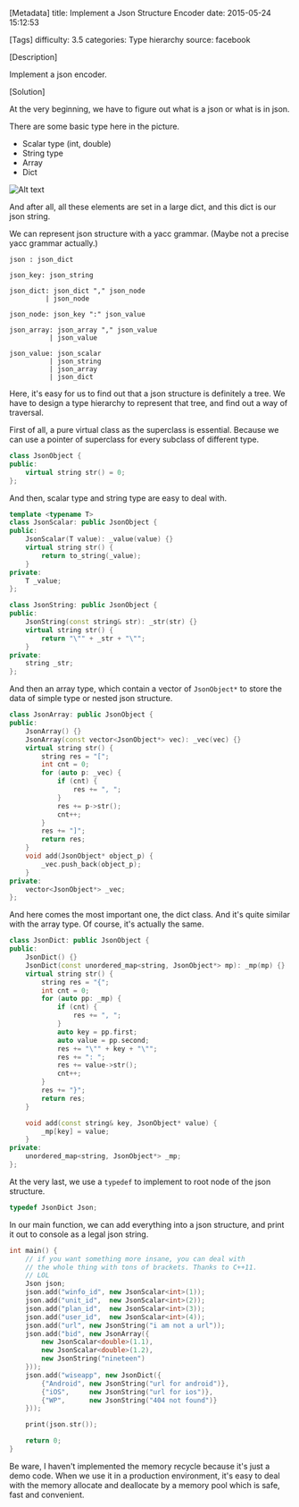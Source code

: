 [Metadata]
title: Implement a Json Structure Encoder
date: 2015-05-24 15:12:53 

[Tags]
difficulty: 3.5
categories: Type hierarchy
source: facebook

[Description]

Implement a json encoder.

[Solution]

At the very beginning, we have to figure out what is a json or what is in json.

There are some basic type here in the picture.

* Scalar type (int, double)
* String type
* Array
* Dict

![Alt text](http://wizmann-pic.qiniudn.com/3a405bf3e32b2925e4ae027c879ae978)

And after all, all these elements are set in a large dict, and this dict is our json string.

We can represent json structure with a yacc grammar. (Maybe not a precise yacc grammar actually.)

```
json : json_dict

json_key: json_string

json_dict: json_dict "," json_node
         | json_node

json_node: json_key ":" json_value

json_array: json_array "," json_value
          | json_value

json_value: json_scalar
          | json_string
          | json_array
          | json_dict

```

Here, it's easy for us to find out that a json structure is definitely a tree. We have to design a type hierarchy to represent that tree, and find out a way of traversal.

First of all, a pure virtual class as the superclass is essential. Because we can use a pointer of superclass for every subclass of different type.

```cpp
class JsonObject {
public:
    virtual string str() = 0;
};
```

And then, scalar type and string type are easy to deal with.

```cpp
template <typename T>
class JsonScalar: public JsonObject {
public:
    JsonScalar(T value): _value(value) {}
    virtual string str() {
        return to_string(_value);
    }
private:
    T _value;
};

class JsonString: public JsonObject {
public:
    JsonString(const string& str): _str(str) {}
    virtual string str() {
        return "\"" + _str + "\"";
    }
private:
    string _str;
};
```

And then an array type, which contain a vector of `JsonObject*` to store the data of simple type or nested json structure.

```cpp
class JsonArray: public JsonObject {
public:
    JsonArray() {}
    JsonArray(const vector<JsonObject*> vec): _vec(vec) {}
    virtual string str() {
        string res = "[";
        int cnt = 0;
        for (auto p: _vec) {
            if (cnt) {
                res += ", ";
            }
            res += p->str();
            cnt++;
        }
        res += "]";
        return res;
    }
    void add(JsonObject* object_p) {
        _vec.push_back(object_p);
    }
private:
    vector<JsonObject*> _vec;
};
```
And here comes the most important one, the dict class. And it's quite similar with the array type. Of course, it's actually the same.

```cpp
class JsonDict: public JsonObject {
public:
    JsonDict() {}
    JsonDict(const unordered_map<string, JsonObject*> mp): _mp(mp) {}
    virtual string str() {
        string res = "{";
        int cnt = 0;
        for (auto pp: _mp) {
            if (cnt) {
                res += ", ";
            }
            auto key = pp.first;
            auto value = pp.second;
            res += "\"" + key + "\"";
            res += ": ";
            res += value->str();
            cnt++;
        }
        res += "}";
        return res;
    }

    void add(const string& key, JsonObject* value) {
        _mp[key] = value;
    }
private:
    unordered_map<string, JsonObject*> _mp;
};
```

At the very last, we use a `typedef` to implement to root node of the json structure.


```cpp
typedef JsonDict Json;
```

In our main function, we can add everything into a json structure, and print it out to console as a legal json string.

```cpp
int main() {
    // if you want something more insane, you can deal with
    // the whole thing with tons of brackets. Thanks to C++11.
    // LOL
    Json json;
    json.add("winfo_id", new JsonScalar<int>(1));
    json.add("unit_id",  new JsonScalar<int>(2));
    json.add("plan_id",  new JsonScalar<int>(3));
    json.add("user_id",  new JsonScalar<int>(4));
    json.add("url", new JsonString("i am not a url"));
    json.add("bid", new JsonArray({
        new JsonScalar<double>(1.1),
        new JsonScalar<double>(1.2),
        new JsonString("nineteen")
    }));
    json.add("wiseapp", new JsonDict({
        {"Android", new JsonString("url for android")},
        {"iOS",     new JsonString("url for ios")},
        {"WP",      new JsonString("404 not found")}
    }));

    print(json.str());

    return 0;
}
```

Be ware, I haven't implemented the memory recycle because it's just a demo code. When we use it in a production environment, it's easy to deal with the memory allocate and deallocate by a memory pool which is safe, fast and convenient.
